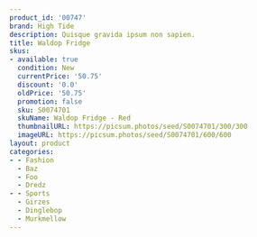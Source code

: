 ```yaml
---
product_id: '00747'
brand: High Tide
description: Quisque gravida ipsum non sapien.
title: Waldop Fridge
skus:
- available: true
  condition: New
  currentPrice: '50.75'
  discount: '0.0'
  oldPrice: '50.75'
  promotion: false
  sku: S0074701
  skuName: Waldop Fridge - Red
  thumbnailURL: https://picsum.photos/seed/S0074701/300/300
  imageURL: https://picsum.photos/seed/S0074701/600/600
layout: product
categories:
- - Fashion
  - Baz
  - Foo
  - Dredz
- - Sports
  - Girzes
  - Dinglebop
  - Murkmellow
---
```

